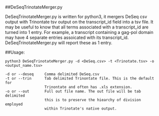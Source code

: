 
##DeSeqTrinotateMerger.py  


DeSeqTrinotateMerger.py is written for python3, it mergers DeSeq csv output with Trinontate tsv output on the transcript_id field into a tsv file. It may be useful to know that all terms associated with a transcript_id are turned into 1 entry. For example, a transcript containing a gag-pol domain may have 4 separate entries assoicated with its transcript_id. DeSeqTrinotateMerger.py will report these as 1 entry.

##Usage:

    python3 DeSeqTrinotateMerger.py -d <DeSeq.csv> -t <Trinotate.tsv> -o <output_name.tsv>

    -d or --deseq     Comma delimited DeSeq.csv 
    -t or --trin      Tab delimited Trinontate file. This is the default for 
                      Trinontate and often has .xls extension.
    -o or --out       Full out file name. The out file will be tab delimited
                      this is to preserve the hiearchy of division employed 
                      within Trinotate's native output. 


     
